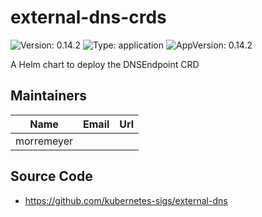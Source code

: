 # external-dns-crds

![Version: 0.14.2](https://img.shields.io/badge/Version-0.14.2-informational?style=flat-square) ![Type: application](https://img.shields.io/badge/Type-application-informational?style=flat-square) ![AppVersion: 0.14.2](https://img.shields.io/badge/AppVersion-0.14.2-informational?style=flat-square)

A Helm chart to deploy the DNSEndpoint CRD

## Maintainers

| Name | Email | Url |
| ---- | ------ | --- |
| morremeyer |  |  |

## Source Code

* <https://github.com/kubernetes-sigs/external-dns>

